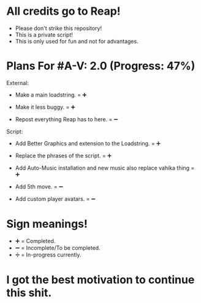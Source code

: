 # All credits go to Reap!

- Please don't strike this repository!
- This is a private script!
- This is only used for fun and not for advantages.

# Plans For #A-V: 2.0 (Progress: 47%)

External:

- Make a main loadstring. = ➕

- Make it less buggy. = ➕

- Repost everything Reap has to here. = ➖

Script: 

- Add Better Graphics and extension to the Loadstring. = ➕

- Replace the phrases of the script. = ➕

- Add Auto-Music installation and new music also replace vahika thing = ➕

- Add 5th move. = ➖



- Add custom player avatars. = ➖

# Sign meanings!

- ➕ = Completed.
- ➖ = Incomplete/To be completed.
- ➗ = In-progress currently.

# I got the best motivation to continue this shit.
